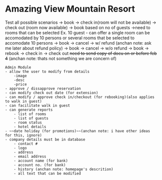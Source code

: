 # Amazing View Mountain Resort

Test all possible scenarios
    -> book -> check in(room will not be available) -> check out (room now available)
    -> book based on no of guests
        ->need to rooms that can be selected
        Ex. 10 guest - can offer a single room can be accomodated by 10 persons or several rooms that be selected to accomodate 10 persons
    -> book -> cancel -> w/ refund (anchan note: ask me later about refund policy)
    -> book -> cancel -> w/o refund
    -> book -> rebook -> check in -> check out
    ~~need to send copy of docu on or before feb 4~~ (anchan note: thats not something we are concern of)
    
    Admin Module
    - allow the user to modify from details
        -image
        -desc
        -price
    - approve / dissapprove reservation
    - can modify check out date (for extension)
    - can modify / approve check in/checkout (for rebooking)(also applies to walk in guest)
    - can facilitate walk in guest
    - can generate reports
        - list of rooms
        - list of guests
        - room status
        - hotel details
    - ~~date holiday (for promotions)~~(anchan note: i have other ideas for this, ignore)
    - company details must be in database
        - contact #
        - logo
        - address
        - email address
        - account name (for bank)
        - account no. (for bank)
        - history (anchan note: homepage's descrition)
        - all text that can be modified

